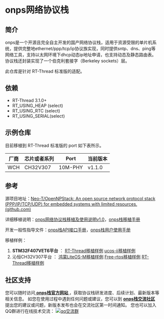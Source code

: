 # onps网络协议栈

## 简介

onps是一个开源且完全自主开发的国产网络协议栈，适用于资源受限的单片机系统，提供完整地ethernet/ppp/tcp/ip协议族实现，同时提供sntp、dns、ping等网络工具，支持以太网环境下dhcp动态ip地址申请，也支持动态及静态路由表。协议栈还封装实现了一个伯克利套接字（Berkeley sockets）层。

此仓库是针对 RT-Thread 标准版的适配。

## 依赖

- RT-Thread 3.1.0+
- RT_USING_HEAP (select)
- RT_USING_RTC (select)
- RT_USING_SERIAL(select)

## 示例仓库

目前移植到 RT-Thread 标准版的 port 如下表所示。

| 厂商 | 芯片或者系列 | Port    | 当前版本 |
| ---- | ------------ | ------- | -------- |
| WCH  | CH32V307     | 10M-PHY | v1.1.0   |

## 参考

源项目地址：[Neo-T/OpenNPStack: An open source network protocol stack (PPP/IP/TCP/UDP) for embedded systems with limited resources. (github.com)](https://github.com/Neo-T/OpenNPStack)

详细移植说明：[onps网络协议栈移植及使用说明v1.0](https://gitee.com/Neo-T/open-npstack/releases/download/v1.0.0.221017/onps网络协议栈移植及使用说明v1.0.7z)，[onps栈移植手册](https://gitee.com/Neo-T/open-npstack/raw/master/onps栈移植手册.pdf)

开发一般性指导文件：[onps栈API接口手册](https://gitee.com/Neo-T/open-npstack/raw/master/onps栈API接口手册.pdf)，[onps栈用户使用手册](https://gitee.com/Neo-T/open-npstack/raw/master/onps栈用户使用手册.pdf)

移植样例：

1. **STM32F407VET6平台** ： [RT-Thread移植样例](https://gitee.com/Neo-T/onps-rtthread) [ucos-ii移植样例](https://gitee.com/Neo-T/onps-ucosii)
2. 沁恒CH32V307平台 ： [鸿蒙LiteOS-M移植样例](https://gitee.com/Neo-T/Onps-WCH-CH32V307/tree/master/HarmonyOS/LiteOS_m) [Free-rtos移植样例](https://gitee.com/Neo-T/Onps-WCH-CH32V307/tree/master/FreeRTOS) [RT-Thread移植样例](https://gitee.com/Neo-T/Onps-WCH-CH32V307/tree/master/rt-thread)

## 社区支持

您可以随时访问[ **onps栈官方网站** ](http://www.onps.org.cn/)，获取协议栈研发进度、后续计划、最新版本等相关信息。
如您在使用过程中遇到任何问题或建议，您可以到 **[onps栈交流社区](http://neo.onps.org.cn/)** 提出您的建议或问题，新版本发布也会在交流社区第一时间通知。
您也可以加入QQ群进行在线技术交流：
[![qq交流群](https://github.com/Neo-T/OpenNPStack/raw/master/onps%E7%BD%91%E7%BB%9C%E5%8D%8F%E8%AE%AE%E6%A0%88%E6%8A%80%E6%9C%AF%E4%BA%A4%E6%B5%81%E7%BE%A4%E7%BE%A4%E4%BA%8C%E7%BB%B4%E7%A0%81.png)](https://github.com/Neo-T/OpenNPStack/blob/master/onps网络协议栈技术交流群群二维码.png)
